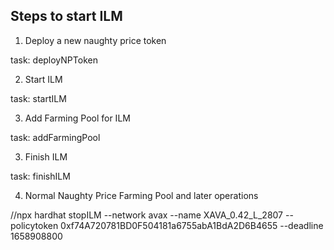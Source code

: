 ## Steps to start ILM

1. Deploy a new naughty price token

task: deployNPToken


2. Start ILM

task: startILM

3. Add Farming Pool for ILM

task: addFarmingPool

3. Finish ILM

task: finishILM

4. Normal Naughty Price Farming Pool and later operations

//npx hardhat stopILM --network avax --name XAVA_0.42_L_2807 --policytoken 0xf74A720781BD0F504181a6755abA1BdA2D6B4655 --deadline 1658908800  